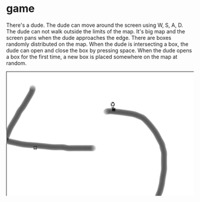 # game

There's a dude. The dude can move around the screen using W, S, A, D. The
dude can not walk outside the limits of the map. It's big map and the
screen pans when the dude approaches the edge. There are boxes
randomly distributed on the map. When the dude is intersecting a box, the
dude can open and close the box by pressing space. When the dude opens a
box for the first time, a new box is placed somewhere on the map at random.

![game](screenshot.png)
